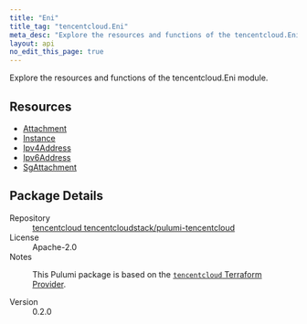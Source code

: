 ```yaml
---
title: "Eni"
title_tag: "tencentcloud.Eni"
meta_desc: "Explore the resources and functions of the tencentcloud.Eni module."
layout: api
no_edit_this_page: true
---
```


<!-- WARNING: this file was generated by Pulumi Docs Generator. -->
<!-- Do not edit by hand unless you're certain you know what you are doing! -->

Explore the resources and functions of the tencentcloud.Eni module.

<h2 id="resources">Resources</h2>
<ul class="api">
    <li><a href="attachment/" title="Attachment"><span class="api-symbol api-symbol--resource"></span>Attachment</a></li>
    <li><a href="instance/" title="Instance"><span class="api-symbol api-symbol--resource"></span>Instance</a></li>
    <li><a href="ipv4address/" title="Ipv4Address"><span class="api-symbol api-symbol--resource"></span>Ipv4Address</a></li>
    <li><a href="ipv6address/" title="Ipv6Address"><span class="api-symbol api-symbol--resource"></span>Ipv6Address</a></li>
    <li><a href="sgattachment/" title="SgAttachment"><span class="api-symbol api-symbol--resource"></span>SgAttachment</a></li>
</ul>

<h2 id="package-details">Package Details</h2>
<dl class="package-details">
	<dt>Repository</dt>
	<dd><a href="https://github.com/tencentcloudstack/pulumi-tencentcloud">tencentcloud tencentcloudstack/pulumi-tencentcloud</a></dd>
	<dt>License</dt>
	<dd>Apache-2.0</dd>
	<dt>Notes</dt>
	<dd><p>This Pulumi package is based on the <a href="https://github.com/tencentcloudstack/terraform-provider-tencentcloud"><code>tencentcloud</code> Terraform Provider</a>.</p>
</dd>
	<dt>Version</dt>
	<dd>0.2.0</dd>
</dl>


